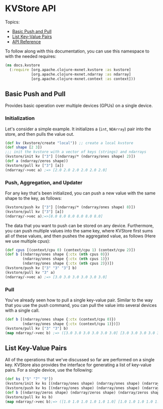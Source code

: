 # KVStore API

Topics:

* [Basic Push and Pull](#basic-push-and-pull)
* [List Key-Value Pairs](#list-key-value-pairs)
* [API Reference](http://mxnet.incubator.apache.org/api/clojure/docs/org.apache.clojure-mxnet.kvstore.html)

To follow along with this documentation, you can use this namespace to with the needed requires:

```clojure
(ns docs.kvstore
  (:require [org.apache.clojure-mxnet.kvstore :as kvstore]
            [org.apache.clojure-mxnet.ndarray :as ndarray]
            [org.apache.clojure-mxnet.context :as context]))
```

## Basic Push and Pull

Provides basic operation over multiple devices (GPUs) on a single device.

### Initialization

Let's consider a simple example. It initializes
a (`int`, `NDArray`) pair into the store, and then pulls the value out.

```clojure
(def kv (kvstore/create "local")) ;; create a local kvstore
(def shape [2 3])
;;; init the kvstore with a vector of keys (strings) and ndarrays
(kvstore/init kv ["3"] [(ndarray/* (ndarray/ones shape) 2)])
(def a (ndarray/zeros shape))
(kvstore/pull kv ["3"] [a])
(ndarray/->vec a) ;=> [2.0 2.0 2.0 2.0 2.0 2.0]
```

### Push, Aggregation, and Updater

For any key that's been initialized, you can push a new value with the same shape to the key, as follows:

```clojure
(kvstore/push kv ["3"] [(ndarray/* (ndarray/ones shape) 8)])
(kvstore/pull kv ["3"] [a])
(ndarray/->vec a);=>[8.0 8.0 8.0 8.0 8.0 8.0]
```

The data that you want to push can be stored on any device. Furthermore, you can push multiple
values into the same key, where KVStore first sums all of these
values, and then pushes the aggregated value, as follows (Here we use multiple cpus):

```clojure
(def cpus [(context/cpu 0) (context/cpu 1) (context/cpu 2)])
(def b [(ndarray/ones shape {:ctx (nth cpus 0)})
        (ndarray/ones shape {:ctx (nth cpus 1)})
        (ndarray/ones shape {:ctx (nth cpus 2)})])
(kvstore/push kv ["3" "3" "3"] b)
(kvstore/pull kv "3" a)
(ndarray/->vec a) ;=> [3.0 3.0 3.0 3.0 3.0 3.0]
```


### Pull

You've already seen how to pull a single key-value pair. Similar to the way that you use the push command, you can
pull the value into several devices with a single call.

```clojure
(def b [(ndarray/ones shape {:ctx (context/cpu 0)})
        (ndarray/ones shape {:ctx (context/cpu 1)})])
(kvstore/pull kv ["3" "3"] b)
(map ndarray/->vec b) ;=> ([3.0 3.0 3.0 3.0 3.0 3.0] [3.0 3.0 3.0 3.0 3.0 3.0])
```

## List Key-Value Pairs

All of the operations that we've discussed so far are performed on a single key. KVStore also provides
the interface for generating a list of key-value pairs. For a single device, use the following:

```clojure
(def ks ["5" "7" "9"])
(kvstore/init kv ks [(ndarray/ones shape) (ndarray/ones shape) (ndarray/ones shape)])
(kvstore/push kv ks [(ndarray/ones shape) (ndarray/ones shape) (ndarray/ones shape)])
(def b [(ndarray/zeros shape) (ndarray/zeros shape) (ndarray/zeros shape)])
(kvstore/pull kv ks b)
(map ndarray/->vec b);=> ([1.0 1.0 1.0 1.0 1.0 1.0] [1.0 1.0 1.0 1.0 1.0 1.0] [1.0 1.0 1.0 1.0 1.0 1.0])
```
